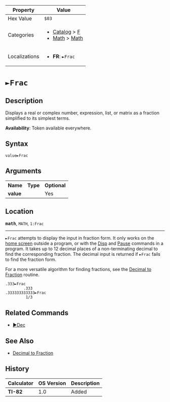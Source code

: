 | Property      | Value |
|---------------|-------|
| Hex Value     | `$03`|
| Categories    | <ul><li>[Catalog](<../categories/Catalog.md>) > [F](<../categories/Catalog.md#F>)</li><li>[Math](<../categories/Math.md>) > [Math](<../categories/Math.md#Math>)</li></ul> |
| Localizations | <ul><li><b>FR</b>: `►Frac`</li></ul> |

# `►Frac`

## Description
Displays a real or complex number, expression, list, or matrix as a fraction simplified to its simplest terms.


<b>Availability</b>: Token available everywhere.

## Syntax
`value►Frac`

## Arguments
<table>
<tr><th>Name</th><th>Type</th><th>Optional</th></tr>

<tr><td><b>value</b></td><td></td><td>Yes</td></tr>

</table>

## Location
<tt><kbd><b>math</b></kbd></tt>, `MATH`, `1:Frac`
<hr>

`►Frac` attempts to display the input in fraction form. It only works on the [home screen](/homescreen) outside a program, or with the [Disp](/disp) and [Pause](/pause) commands in a program. It takes up to 12 decimal places of a non-terminating decimal to find the corresponding fraction. The decimal input is returned if `►Frac` fails to find the fraction form.

For a more versatile algorithm for finding fractions, see the [Decimal to Fraction](/decimal-to-fraction) routine.

```ti-basic
.333►Frac
        .333
.333333333333►Frac
         1/3
```

## Related Commands

*   [►Dec](/dec)

## See Also

*   [Decimal to Fraction](/decimal-to-fraction)

## History
| Calculator | OS Version | Description |
|------------|------------|-------------|
| <b>TI-82</b> | 1.0 | Added |


